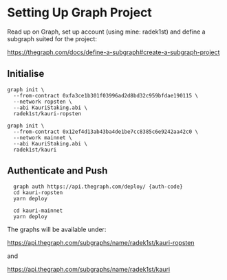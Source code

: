 # Setting Up Graph Project

Read up on Graph, set up account (using mine: radek1st) and define a subgraph suited for the project:

https://thegraph.com/docs/define-a-subgraph#create-a-subgraph-project

## Initialise

```
graph init \
  --from-contract 0xfa3ce1b301f03996ad2d8bd32c959bfdae190115 \
  --network ropsten \
  --abi KauriStaking.abi \
  radek1st/kauri-ropsten

graph init \
  --from-contract 0x12ef4d13ab43ba4de1be7cc8385c6e9242aa42c0 \
  --network mainnet \
  --abi KauriStaking.abi \
  radek1st/kauri
```  

## Authenticate and Push

```
  graph auth https://api.thegraph.com/deploy/ {auth-code}
  cd kauri-ropsten
  yarn deploy

  cd kauri-mainnet
  yarn deploy
```

The graphs will be available under:

https://api.thegraph.com/subgraphs/name/radek1st/kauri-ropsten

and

https://api.thegraph.com/subgraphs/name/radek1st/kauri
